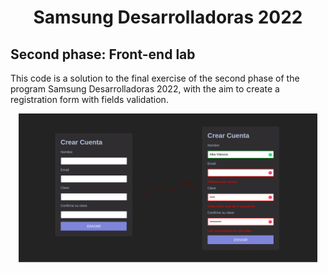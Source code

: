 <h1 align="center"><b>Samsung Desarrolladoras 2022</b></h1>
<h2>Second phase: Front-end lab</h2>
<p>This code is a solution to the final exercise of the second phase of the program Samsung Desarrolladoras 2022, with the aim to create a registration form with fields validation.</p>
<p align="center"> 
  <img src="1-Front-End-Lab/images/result.png" alt="Registration form with fields validation" 
       width="95%" height="95%">
</p>